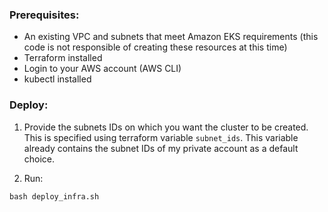 ### Prerequisites:
- An existing VPC and subnets that meet Amazon EKS requirements
  (this code is not responsible of creating these resources at this time)
- Terraform installed
- Login to your AWS account (AWS CLI)
- kubectl installed

### Deploy:

1) Provide the subnets IDs on which you want the cluster to be created.
This is specified using terraform variable `subnet_ids`.
This variable already contains the subnet IDs of my private account as a default choice.

2) Run:
```
bash deploy_infra.sh
```

